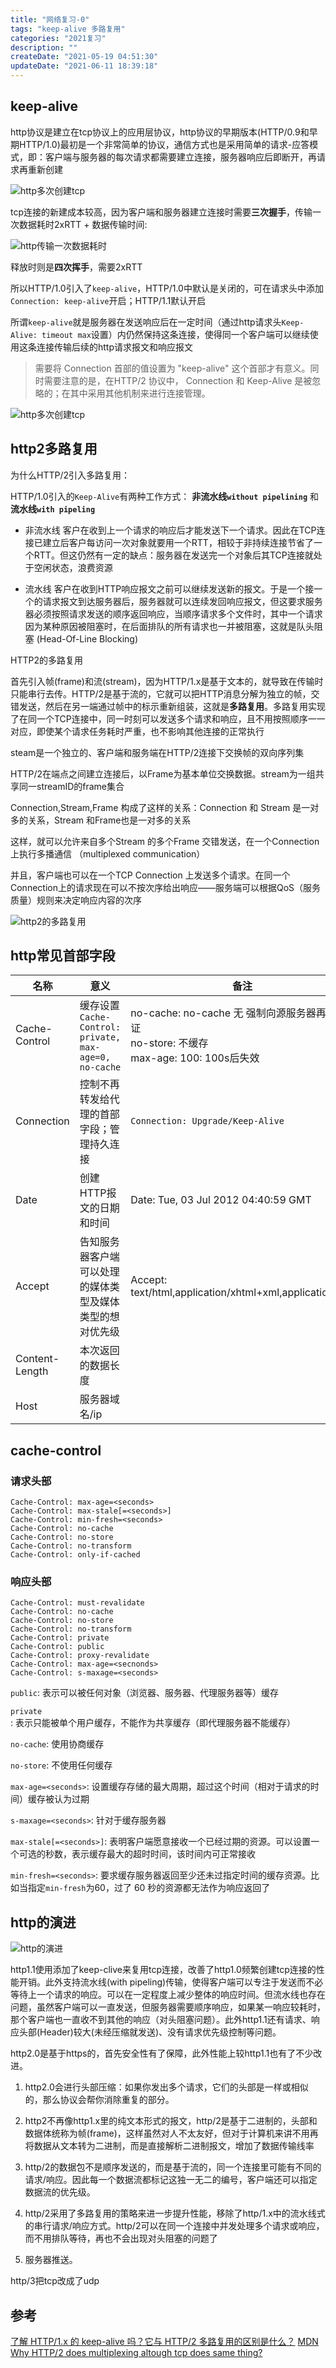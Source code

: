 ```yaml
---
title: "网络复习-0"
tags: "keep-alive 多路复用"
categories: "2021复习"
description: ""
createDate: "2021-05-19 04:51:30"
updateDate: "2021-06-11 18:39:18"
---
```



## keep-alive

http协议是建立在tcp协议上的应用层协议，http协议的早期版本(HTTP/0.9和早期HTTP/1.0)最初是一个非常简单的协议，通信方式也是采用简单的请求-应答模式，即：客户端与服务器的每次请求都需要建立连接，服务器响应后即断开，再请求再重新创建

![http多次创建tcp](http://mrrsblog.oss-cn-shanghai.aliyuncs.com/http-5.png)

tcp连接的新建成本较高，因为客户端和服务器建立连接时需要**三次握手**，传输一次数据耗时2xRTT + 数据传输时间:

![http传输一次数据耗时](http://mrrsblog.oss-cn-shanghai.aliyuncs.com/request_http_time.png)

释放时则是**四次挥手**，需要2xRTT

所以HTTP/1.0引入了`keep-alive`，HTTP/1.0中默认是关闭的，可在请求头中添加`Connection: keep-alive`开启；HTTP/1.1默认开启

所谓`keep-alive`就是服务器在发送响应后在一定时间（通过http请求头`Keep-Alive: timeout max`设置）内仍然保持这条连接，使得同一个客户端可以继续使用这条连接传输后续的http请求报文和响应报文

> 需要将 Connection 首部的值设置为  "keep-alive" 这个首部才有意义。同时需要注意的是，在HTTP/2 协议中， Connection 和 Keep-Alive  是被忽略的；在其中采用其他机制来进行连接管理。

![http多次创建tcp](http://mrrsblog.oss-cn-shanghai.aliyuncs.com/http-6.png)

## http2多路复用

为什么HTTP/2引入多路复用：

HTTP/1.0引入的`Keep-Alive`有两种工作方式： **非流水线`without pipelining`** 和 **流水线`with pipeling`** 

- 非流水线
    客户在收到上一个请求的响应后才能发送下一个请求。因此在TCP连接已建立后客户每访问一次对象就要用一个RTT，相较于非持续连接节省了一个RTT。但这仍然有一定的缺点：服务器在发送完一个对象后其TCP连接就处于空闲状态，浪费资源

- 流水线
    客户在收到HTTP响应报文之前可以继续发送新的报文。于是一个接一个的请求报文到达服务器后，服务器就可以连续发回响应报文，但这要求服务器必须按照请求发送的顺序返回响应，当顺序请求多个文件时，其中一个请求因为某种原因被阻塞时，在后面排队的所有请求也一并被阻塞，这就是队头阻塞 (Head-Of-Line Blocking)
    
HTTP2的多路复用

首先引入帧(frame)和流(stream)，因为HTTP/1.x是基于文本的，就导致在传输时只能串行去传。HTTP/2是基于流的，它就可以把HTTP消息分解为独立的帧，交错发送，然后在另一端通过帧中的标示重新组装，这就是**多路复用**。多路复用实现了在同一个TCP连接中，同一时刻可以发送多个请求和响应，且不用按照顺序一一对应，即使某个请求任务耗时严重，也不影响其他连接的正常执行

steam是一个独立的、客户端和服务端在HTTP/2连接下交换帧的双向序列集

HTTP/2在端点之间建立连接后，以Frame为基本单位交换数据。stream为一组共享同一streamID的frame集合

Connection,Stream,Frame 构成了这样的关系：Connection 和 Stream 是一对多的关系，Stream 和Frame也是一对多的关系

这样，就可以允许来自多个Stream 的多个Frame 交错发送，在一个Connection上执行多播通信 （multiplexed communication）

并且，客户端也可以在一个TCP Connection 上发送多个请求。在同一个Connection上的请求现在可以不按次序给出响应——服务端可以根据QoS（服务质量）规则来决定响应内容的次序

![http2的多路复用](http://mrrsblog.oss-cn-shanghai.aliyuncs.com/http-7.png)

## http常见首部字段

|名称|意义|备注|
|--|--|--|
|Cache-Control|缓存设置`Cache-Control: private, max-age=0, no-cache`|no-cache: no-cache 无 强制向源服务器再次验证</br>no-store: 不缓存</br>max-age: 100: 100s后失效|
|Connection|控制不再转发给代理的首部字段；管理持久连接|`Connection: Upgrade/Keep-Alive`|
|Date|创建HTTP报文的日期和时间|Date: Tue, 03 Jul 2012 04:40:59 GMT|
|Accept|告知服务器客户端可以处理的媒体类型及媒体类型的想对优先级|Accept: text/html,application/xhtml+xml,application/xml|
|Content-Length|本次返回的数据长度||
|Host|服务器域名/ip||

## cache-control

### 请求头部

``` http
Cache-Control: max-age=<seconds>
Cache-Control: max-stale[=<seconds>]
Cache-Control: min-fresh=<seconds>
Cache-Control: no-cache
Cache-Control: no-store
Cache-Control: no-transform
Cache-Control: only-if-cached
```

### 响应头部

``` http
Cache-Control: must-revalidate
Cache-Control: no-cache
Cache-Control: no-store
Cache-Control: no-transform
Cache-Control: private
Cache-Control: public
Cache-Control: proxy-revalidate
Cache-Control: max-age=<secnonds>
Cache-Control: s-maxage=<seconds>
```

`public`: 表示可以被任何对象（浏览器、服务器、代理服务器等）缓存

`private`: 表示只能被单个用户缓存，不能作为共享缓存（即代理服务器不能缓存）

`no-cache`: 使用协商缓存

`no-store`: 不使用任何缓存

`max-age=<seconds>`: 设置缓存存储的最大周期，超过这个时间（相对于请求的时间）缓存被认为过期

`s-maxage=<seconds>`: 针对于缓存服务器

`max-stale[=<seconds>]`: 表明客户端愿意接收一个已经过期的资源。可以设置一个可选的秒数，表示缓存最大的超时时间，该时间内可正常接收

`min-fresh=<seconds>`: 要求缓存服务器返回至少还未过指定时间的缓存资源。比如当指定`min-fresh`为60，过了 60 秒的资源都无法作为响应返回了

## http的演进

![http的演进](https://mrrsblog.oss-cn-shanghai.aliyuncs.com/evo_of_http.png)

http1.1使用添加了keep-clive来复用tcp连接，改善了http1.0频繁创建tcp连接的性能开销。此外支持流水线(with pipeling)传输，使得客户端可以专注于发送而不必等待上一个请求的响应。可以在一定程度上减少整体的响应时间。但流水线也存在问题，虽然客户端可以一直发送，但服务器需要顺序响应，如果某一响应较耗时，那个客户端也一直收不到其他的响应（对头阻塞问题）。此外http1.1还有请求、响应头部(Header)较大(未经压缩就发送)、没有请求优先级控制等问题。

http2.0是基于https的，首先安全性有了保障，此外性能上较http1.1也有了不少改进。

1. http2.0会进行头部压缩：如果你发出多个请求，它们的头部是一样或相似的，那么协议会帮你消除重复的部分。

2. http2不再像http1.x里的纯文本形式的报文，http/2是基于二进制的，头部和数据体统称为帧(frame)，这样虽然对人不太友好，但对于计算机来讲不用再将数据从文本转为二进制，而是直接解析二进制报文，增加了数据传输线率

3. http/2的数据包不是顺序发送的，而是基于流的，同一个连接里可能有不同的请求/响应。因此每一个数据流都标记这独一无二的编号，客户端还可以指定数据流的优先级。

4. http/2采用了多路复用的策略来进一步提升性能，移除了http/1.x中的流水线式的串行请求/响应方式。http/2可以在同一个连接中并发处理多个请求或响应，而不用排队等待，再也不会出现对头阻塞的问题了

5. 服务器推送。

http/3把tcp改成了udp

## 参考

[了解 HTTP/1.x 的 keep-alive 吗？它与 HTTP/2 多路复用的区别是什么？](https://mp.weixin.qq.com/s/194SJUQz-mZBtg-kLd9fhA)
[MDN](https://developer.mozilla.org/zh-CN/docs/Web/HTTP/Headers/Keep-Alive)
[Why HTTP/2 does multiplexing altough tcp does same thing?](https://stackoverflow.com/a/48516829/12241567)